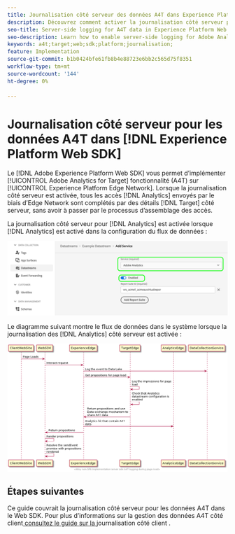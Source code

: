 ```yaml
---
title: Journalisation côté serveur des données A4T dans Experience Platform Web SDK
description: Découvrez comment activer la journalisation côté serveur pour Adobe Analytics for Target (A4T) à l’aide d’Experience Platform Web SDK.
seo-title: Server-side logging for A4T data in Experience Platform Web SDK
seo-description: Learn how to enable server-side logging for Adobe Analytics for Target (A4T) using the Experience Platform Web SDK.
keywords: a4t;target;web;sdk;platform;journalisation;
feature: Implementation
source-git-commit: b1b0424bfe61fb8b4e88723e6bb2c565d75f8351
workflow-type: tm+mt
source-wordcount: '144'
ht-degree: 0%

---
```


# Journalisation côté serveur pour les données A4T dans [!DNL Experience Platform Web SDK]

Le [!DNL Adobe Experience Platform Web SDK] vous permet d’implémenter [!UICONTROL Adobe Analytics for Target] fonctionnalité (A4T) sur [!UICONTROL Experience Platform Edge Network]. Lorsque la journalisation côté serveur est activée, tous les accès [!DNL Analytics] envoyés par le biais d’Edge Network sont complétés par des détails [!DNL Target] côté serveur, sans avoir à passer par le processus d’assemblage des accès.

La journalisation côté serveur pour [!DNL Analytics] est activée lorsque [!DNL Analytics] est activé dans la configuration du flux de données :

![Configuration de train de données Analytics activée](/help/dev/implement/a4t/assets/enable-analytics-datastream.png)

Le diagramme suivant montre le flux de données dans le système lorsque la journalisation des [!DNL Analytics] côté serveur est activée :

![Flux de journalisation côté serveur](/help/dev/implement/a4t/assets/analytics-server-side-logging.png)

## Étapes suivantes

Ce guide couvrait la journalisation côté serveur pour les données A4T dans le Web SDK. Pour plus d’informations sur la gestion des données A4T côté client[ consultez le guide sur la ](/help/dev/implement/a4t/client-side-logging.md) journalisation côté client .